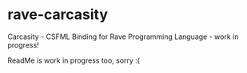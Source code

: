 # rave-carcasity
Carcasity - CSFML Binding for Rave Programming Language - work in progress!

ReadMe is work in progress too, sorry :(
